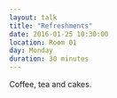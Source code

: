 ```yaml
---
layout: talk
title: "Refreshments"
date: 2016-01-25 10:30:00
location: Room 01
day: Monday
duration: 30 minutes
---
```


Coffee, tea and cakes.
